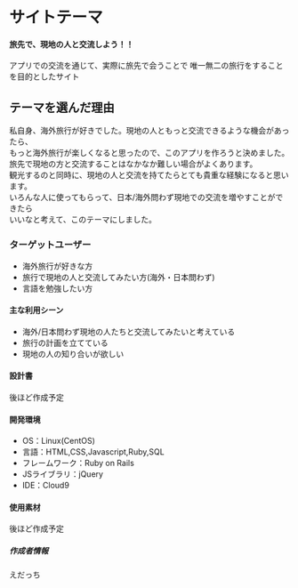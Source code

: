 # サイトテーマ
#### __旅先で、現地の人と交流しよう！！__
アプリでの交流を通じて、実際に旅先で会うことで
唯一無二の旅行をすることを目的としたサイト

## テーマを選んだ理由
私自身、海外旅行が好きでした。現地の人ともっと交流できるような機会があったら、  
もっと海外旅行が楽しくなると思ったので、このアプリを作ろうと決めました。  
旅先で現地の方と交流することはなかなか難しい場合がよくあります。  
観光するのと同時に、現地の人と交流を持てたらとても貴重な経験になると思います。  
いろんな人に使ってもらって、日本/海外問わず現地での交流を増やすことができたら  
いいなと考えて、このテーマにしました。

### ターゲットユーザー
* 海外旅行が好きな方
* 旅行で現地の人と交流してみたい方(海外・日本問わず)
* 言語を勉強したい方

#### 主な利用シーン
* 海外/日本問わず現地の人たちと交流してみたいと考えている
* 旅行の計画を立てている
* 現地の人の知り合いが欲しい

#### 設計書
後ほど作成予定

#### 開発環境
* OS：Linux(CentOS)
* 言語：HTML,CSS,Javascript,Ruby,SQL
* フレームワーク：Ruby on Rails
* JSライブラリ：jQuery
* IDE：Cloud9


#### 使用素材
後ほど作成予定

##### 作成者情報
えだっち

